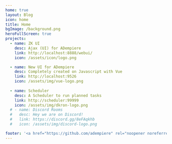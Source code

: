 ```yaml
---
home: true
layout: Blog
icon: home
title: Home
bgImage: /background.png
heroFullScreen: true
projects:
  - name: ZK UI
    desc: Ajax (UI) for ADempiere
    link: http://localhost:8888/webui/
    icon: /assets/icon/logo.png

  - name: New UI for ADempiere
    desc: Completely created on Javascript with Vue
    link: http://localhost:9526
    icon: /assets/img/vue-logo.png
  
  - name: Scheduler
    desc: A Scheduler to run planned tasks
    link: http://scheduler:99999
    icon: /assets/img/dkron-logo.png
  # - name: Discord Rooms
  #   desc: Hey we are on Discord!
  #   link: https://discord.gg/8eFAqkhb
  #   icon: /assets/img/discord-logo.png

footer: '<a href="https://github.com/adempiere" rel="noopener noreferrer" target="_blank">ADempiere Community</a> | <a href="/about/site">About Site</a>'
---
```

